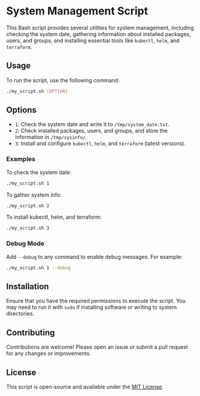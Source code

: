 
# System Management Script

This Bash script provides several utilities for system management, including checking the system date, gathering information about installed packages, users, and groups, and installing essential tools like `kubectl`, `helm`, and `terraform`.

## Usage

To run the script, use the following command:

```bash
./my_script.sh [OPTION]
```

## Options

- `1`: Check the system date and write it to `/tmp/system_date.txt`.
- `2`: Check installed packages, users, and groups, and store the information in `/tmp/sysinfo/`.
- `3`: Install and configure `kubectl`, `helm`, and `terraform` (latest versions).

### Examples

To check the system date:
```bash
./my_script.sh 1
```

To gather system info:
```bash
./my_script.sh 2
```

To install kubectl, helm, and terraform:
```bash
./my_script.sh 3
```

### Debug Mode

Add `--debug` to any command to enable debug messages. For example:
```bash
./my_script.sh 1 --debug
```

## Installation

Ensure that you have the required permissions to execute the script. You may need to run it with `sudo` if installing software or writing to system directories.

## Contributing

Contributions are welcome! Please open an issue or submit a pull request for any changes or improvements.

## License

This script is open-source and available under the [MIT License](LICENSE).
